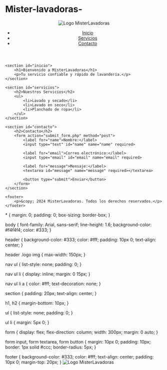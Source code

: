 # Mister-lavadoras-
<!DOCTYPE html>
<html lang="es">
<head>
    <meta charset="UTF-8">
    <meta name="viewport" content="width=device-width, initial-scale=1.0">
    <title>MisterLavadoras - Tu servicio de lavandería</title>
    <link rel="stylesheet" href="styles.css">
</head>
<body>
    <header>
        <div class="logo">
            <img src="logo.png" alt="Logo MisterLavadoras">
        </div>
        <nav>
            <ul>
                <li><a href="#inicio">Inicio</a></li>
                <li><a href="#servicios">Servicios</a></li>
                <li><a href="#contacto">Contacto</a></li>
            </ul>
        </nav>
    </header>

    <section id="inicio">
        <h1>Bienvenido a MisterLavadoras</h1>
        <p>Tu servicio confiable y rápido de lavandería.</p>
    </section>

    <section id="servicios">
        <h2>Nuestros Servicios</h2>
        <ul>
            <li>Lavado y secado</li>
            <li>Lavado en seco</li>
            <li>Planchado de ropa</li>
        </ul>
    </section>

    <section id="contacto">
        <h2>Contacto</h2>
        <form action="submit_form.php" method="post">
            <label for="name">Nombre:</label>
            <input type="text" id="name" name="name" required>

            <label for="email">Correo electrónico:</label>
            <input type="email" id="email" name="email" required>

            <label for="message">Mensaje:</label>
            <textarea id="message" name="message" required></textarea>

            <button type="submit">Enviar</button>
        </form>
    </section>

    <footer>
        <p>&copy; 2024 MisterLavadoras. Todos los derechos reservados.</p>
    </footer>
</body>
</html>
* {
    margin: 0;
    padding: 0;
    box-sizing: border-box;
}

body {
    font-family: Arial, sans-serif;
    line-height: 1.6;
    background-color: #f4f4f4;
    color: #333;
}

header {
    background-color: #333;
    color: #fff;
    padding: 10px 0;
    text-align: center;
}

header .logo img {
    max-width: 150px;
}

nav ul {
    list-style: none;
    padding: 0;
}

nav ul li {
    display: inline;
    margin: 0 15px;
}

nav ul li a {
    color: #fff;
    text-decoration: none;
}

section {
    padding: 20px;
    text-align: center;
}

h1, h2 {
    margin-bottom: 10px;
}

ul {
    list-style: none;
    padding: 0;
}

ul li {
    margin: 5px 0;
}

form {
    display: flex;
    flex-direction: column;
    width: 300px;
    margin: 0 auto;
}

form input, form textarea, form button {
    margin: 10px 0;
    padding: 10px;
    border: 1px solid #ccc;
    border-radius: 5px;
}

footer {
    background-color: #333;
    color: #fff;
    text-align: center;
    padding: 10px 0;
    margin-top: 20px;
}
<img src="logo.png" alt="Logo MisterLavadoras">

